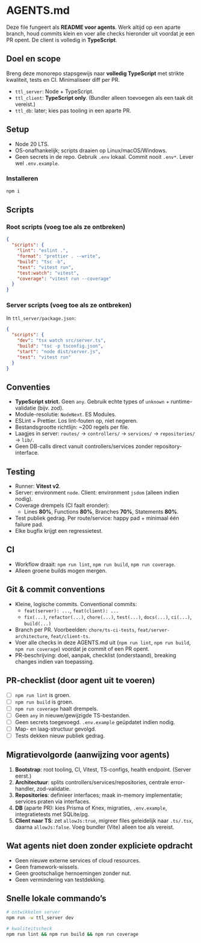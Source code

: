 # AGENTS.md

Deze file fungeert als **README voor agents**. Werk altijd op een aparte branch, houd commits klein en voer alle checks hieronder uit voordat je een PR opent. De client is volledig in **TypeScript**.

## Doel en scope
Breng deze monorepo stapsgewijs naar **volledig TypeScript** met strikte kwaliteit, tests en CI. Minimaliseer diff per PR.

- `ttl_server`: Node + TypeScript.
- `ttl_client`: **TypeScript only**. (Bundler alleen toevoegen als een taak dit vereist.)
- `ttl_db`: later; kies pas tooling in een aparte PR.

## Setup
- Node 20 LTS.
- OS-onafhankelijk; scripts draaien op Linux/macOS/Windows.
- Geen secrets in de repo. Gebruik `.env` lokaal. Commit nooit `.env*`. Lever wel `.env.example`.

### Installeren
```bash
npm i
```

## Scripts

### Root scripts (voeg toe als ze ontbreken)
```json
{
  "scripts": {
    "lint": "eslint .",
    "format": "prettier . --write",
    "build": "tsc -b",
    "test": "vitest run",
    "test:watch": "vitest",
    "coverage": "vitest run --coverage"
  }
}
```

### Server scripts (voeg toe als ze ontbreken)
In `ttl_server/package.json`:
```json
{
  "scripts": {
    "dev": "tsx watch src/server.ts",
    "build": "tsc -p tsconfig.json",
    "start": "node dist/server.js",
    "test": "vitest run"
  }
}
```

## Conventies
- **TypeScript strict.** Geen `any`. Gebruik echte types of `unknown` + runtime-validatie (bijv. zod).
- Module-resolutie: `NodeNext`. ES Modules.
- ESLint + Prettier. Los lint-fouten op, niet negeren.
- Bestandsgrootte richtlijn: ~200 regels per file.
- Laagjes in server: `routes/` → `controllers/` → `services/` → `repositories/` → `lib/`.
- Geen DB-calls direct vanuit controllers/services zonder repository-interface.

## Testing
- Runner: **Vitest v2**.
- Server: environment `node`. Client: environment `jsdom` (alleen indien nodig).
- Coverage drempels (CI faalt eronder):
  - Lines **80%**, Functions **80%**, Branches **70%**, Statements **80%**.
- Test publiek gedrag. Per route/service: happy pad + minimaal één failure pad.
- Elke bugfix krijgt een regressietest.

## CI
- Workflow draait: `npm run lint`, `npm run build`, `npm run coverage`.
- Alleen groene builds mogen mergen.

## Git & commit conventions
- Kleine, logische commits. Conventional commits:
  - `feat(server): ...`, `feat(client): ...`
  - `fix(...)`, `refactor(...)`, `chore(...)`, `test(...)`, `docs(...)`, `ci(...)`, `build(...)`
- Branch per PR. Voorbeelden: `chore/ts-ci-tests`, `feat/server-architecture`, `feat/client-ts`.
- Voer alle checks in deze AGENTS.md uit (`npm run lint`, `npm run build`, `npm run coverage`) voordat je commit of een PR opent.
- PR-beschrijving: doel, aanpak, checklist (onderstaand), breaking changes indien van toepassing.

## PR-checklist (door agent uit te voeren)
- [ ] `npm run lint` is groen.
- [ ] `npm run build` is groen.
- [ ] `npm run coverage` haalt drempels.
- [ ] Geen `any` in nieuwe/gewijzigde TS-bestanden.
- [ ] Geen secrets toegevoegd. `.env.example` geüpdatet indien nodig.
- [ ] Map- en laag-structuur gevolgd.
- [ ] Tests dekken nieuw publiek gedrag.

## Migratievolgorde (aanwijzing voor agents)
1. **Bootstrap**: root tooling, CI, Vitest, TS-configs, health endpoint. (Server eerst.)
2. **Architectuur**: splits controllers/services/repositories, centrale error-handler, zod-validatie.
3. **Repositories**: definieer interfaces; maak in-memory implementatie; services praten via interfaces.
4. **DB** (aparte PR): kies Prisma of Knex, migraties, `.env.example`, integratietests met SQLite/pg.
5. **Client naar TS**: zet `allowJs:true`, migreer files geleidelijk naar `.ts/.tsx`, daarna `allowJs:false`. Voeg bundler (Vite) alleen toe als vereist.

## Wat agents **niet** doen zonder expliciete opdracht
- Geen nieuwe externe services of cloud resources.
- Geen framework-wissels.
- Geen grootschalige hernoemingen zonder nut.
- Geen vermindering van testdekking.

## Snelle lokale commando’s
```bash
# ontwikkelen server
npm run -w ttl_server dev

# kwaliteitscheck
npm run lint && npm run build && npm run coverage
```
